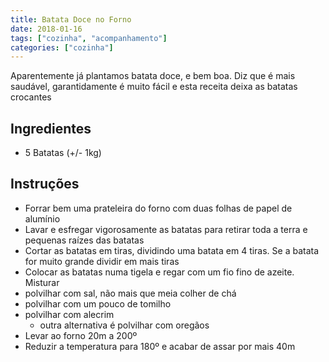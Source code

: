 ```yaml
---
title: Batata Doce no Forno
date: 2018-01-16
tags: ["cozinha", "acompanhamento"]
categories: ["cozinha"]
---
```


Aparentemente já plantamos batata doce, e bem boa. 
Diz que é mais saudável, garantidamente é muito fácil e esta receita deixa as batatas crocantes
<!--more-->

## Ingredientes
* 5 Batatas (+/- 1kg)

## Instruções
* Forrar bem uma prateleira do forno com duas folhas de papel de alumínio
* Lavar e esfregar vigorosamente as batatas para retirar toda a terra e pequenas raízes das batatas
* Cortar as batatas em tiras, dividindo uma batata em 4 tiras. Se a batata for muito grande dividir em mais tiras
* Colocar as batatas numa tigela e regar com um fio fino de azeite. Misturar
* polvilhar com sal, não mais que meia colher de chá
* polvilhar com um pouco de tomilho
* polvilhar com alecrim
  * outra alternativa é polvilhar com oregãos
* Levar ao forno 20m a 200º
* Reduzir a temperatura para 180º e acabar de assar por mais 40m
